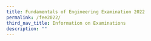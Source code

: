 ```yaml
---
title: Fundamentals of Engineering Examination 2022
permalink: /fee2022/
third_nav_title: Information on Examinations
description: ""
---
```



